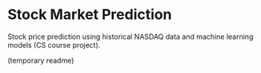# Stock Market Prediction

Stock price prediction using historical NASDAQ data and machine learning models (CS course project).

(temporary readme)
